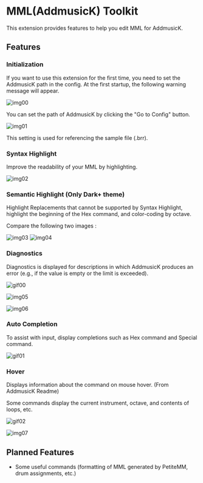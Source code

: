# MML(AddmusicK) Toolkit

This extension provides features to help you edit MML for AddmusicK.

## Features

### Initialization

If you want to use this extension for the first time, you need to set the AddmusicK path in the config. At the first startup, the following warning message will appear.

![img00](https://i.imgur.com/AdBRV0W.png)

You can set the path of AddmusicK by clicking the "Go to Config" button.

![img01](https://i.imgur.com/dlFhsZS.png)

This setting is used for referencing the sample file (.brr).

### Syntax Highlight

Improve the readability of your MML by highlighting.

![img02](https://i.imgur.com/erMRdrY.png)

### Semantic Highlight (Only Dark+ theme)

Highlight Replacements that cannot be supported by Syntax Highlight, highlight the beginning of the Hex command, and color-coding by octave.

Compare the following two images :

![img03](https://i.imgur.com/qz1h6QD.png) ![img04](https://i.imgur.com/DWphTXx.png)

### Diagnostics

Diagnostics is displayed for descriptions in which AddmusicK produces an error (e.g., if the value is empty or the limit is exceeded).

![gif00](https://i.imgur.com/v8oA4hG.gif)

![img05](https://i.imgur.com/jUSpLtc.png)

![img06](https://i.imgur.com/6MJtzcT.png)

### Auto Completion

To assist with input, display completions such as Hex command and Special command.

![gif01](https://i.imgur.com/yu8YImy.gif)

### Hover

Displays information about the command on mouse hover. (From AddmusicK Readme)

Some commands display the current instrument, octave, and contents of loops, etc.

![gif02](https://i.imgur.com/KLshN6p.gif)

![img07](https://i.imgur.com/KmfeEnF.png)

## Planned Features

- Some useful commands (formatting of MML generated by PetiteMM, drum assignments, etc.)
